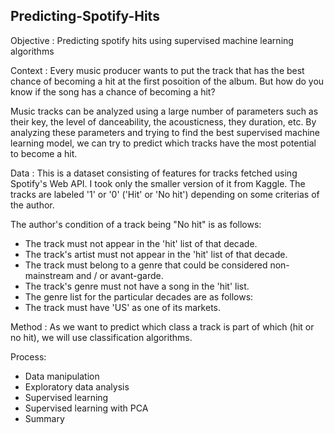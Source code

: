 ## Predicting-Spotify-Hits
Objective :
Predicting spotify hits using supervised machine learning algorithms 

Context :
Every music producer wants to put the track that has the best chance of becoming a hit at the first posoition of the album.
But how do you know if the song has a chance of becoming a hit?

Music tracks can be analyzed using a large number of parameters such as their key, the level of danceability, the acousticness, they duration, etc. By analyzing these parameters and trying to find the best supervised machine learning model, we can try to predict which tracks have the most potential to become a hit.

Data :
This is a dataset consisting of features for tracks fetched using Spotify's Web API. I took only the smaller version of it from Kaggle.
The tracks are labeled '1' or '0' ('Hit' or 'No hit') depending on some criterias of the author.

The author's condition of a track being "No hit" is as follows:
- The track must not appear in the 'hit' list of that decade.
- The track's artist must not appear in the 'hit' list of that decade.
- The track must belong to a genre that could be considered non-mainstream and / or avant-garde.
- The track's genre must not have a song in the 'hit' list.
- The genre list for the particular decades are as follows:
- The track must have 'US' as one of its markets.

Method :
As we want to predict which class a track is part of which (hit or no hit), we will use classification algorithms.

Process:
- Data manipulation
- Exploratory data analysis
- Supervised learning
- Supervised learning with PCA
- Summary
